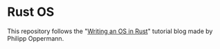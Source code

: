 # Rust OS

This repository follows the "[Writing an OS in Rust](https://os.phil-opp.com/)" tutorial blog made by Philipp Oppermann.

